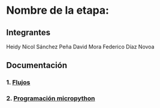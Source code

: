 # Nombre de la etapa:

## Integrantes
Heidy Nicol Sánchez Peña
David Mora
Federico Díaz Novoa

## Documentación

### 1. [Flujos](/G03/flujos/flows.json)

### 2. [Programación micropython](/G03/micropython/test.py)


